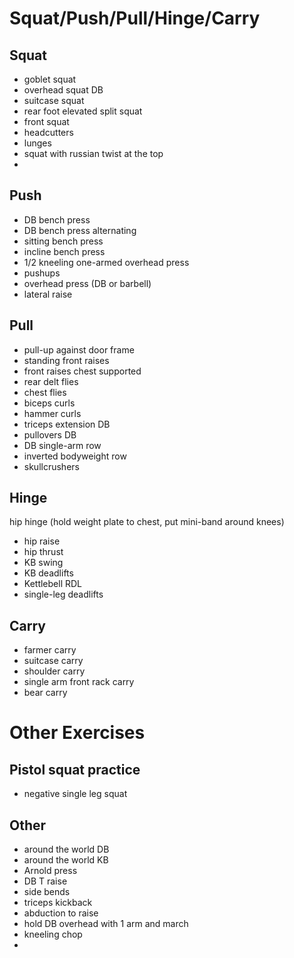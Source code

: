 # Squat/Push/Pull/Hinge/Carry

## Squat
* goblet squat
* overhead squat DB
* suitcase squat
* rear foot elevated split squat
* front squat
* headcutters
* lunges
* squat with russian twist at the top
* 

## Push
* DB bench press
* DB bench press alternating
* sitting bench press
* incline bench press
* 1/2 kneeling one-armed overhead press
* pushups
* overhead press (DB or barbell)
* lateral raise

## Pull
* pull-up against door frame
* standing front raises
* front raises chest supported
* rear delt flies
* chest flies
* biceps curls
* hammer curls
* triceps extension DB
* pullovers DB
* DB single-arm row
* inverted bodyweight row
* skullcrushers


## Hinge
hip hinge (hold weight plate to chest, put mini-band around knees)
* hip raise
* hip thrust
* KB swing
* KB deadlifts
* Kettlebell RDL
* single-leg deadlifts

## Carry
* farmer carry
* suitcase carry
* shoulder carry
* single arm front rack carry
* bear carry

# Other Exercises

## Pistol squat practice
* negative single leg squat


## Other
* around the world DB
* around the world KB
* Arnold press
* DB T raise
* side bends
* triceps kickback
* abduction to raise
* hold DB overhead with 1 arm and march
* kneeling chop
* 
